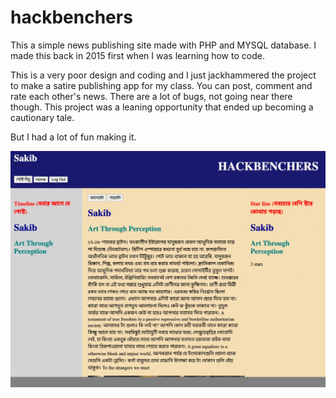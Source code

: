 # hackbenchers

This a simple news publishing site made with PHP and MYSQL database. 
I made this back in 2015 first when I was learning how to code. 

This is a very poor design and coding and I just jackhammered the project to make a satire publishing app for my class.
You can post, comment and rate each other's news. There are a lot of bugs, not going near there though. This project was a leaning opportunity that ended up becoming a cautionary tale.


But I had a lot of fun making it. 

<img src="demo.jpg" alt="DEMO" />

